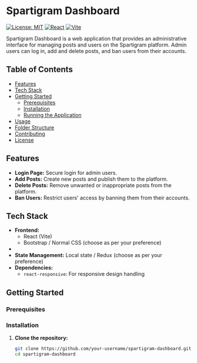 # Spartigram Dashboard

[![License: MIT](https://img.shields.io/badge/License-MIT-yellow.svg)](https://opensource.org/licenses/MIT)
[![React](https://img.shields.io/badge/React-v18.2.0-blue.svg)](https://reactjs.org/)
[![Vite](https://img.shields.io/badge/Vite-3.0.0-green.svg)](https://vitejs.dev/)

Spartigram Dashboard is a web application that provides an administrative interface for managing posts and users on the Spartigram platform. Admin users can log in, add and delete posts, and ban users from their accounts.

## Table of Contents

- [Features](#features)
- [Tech Stack](#tech-stack)
- [Getting Started](#getting-started)
  - [Prerequisites](#prerequisites)
  - [Installation](#installation)
  - [Running the Application](#running-the-application)
- [Usage](#usage)
- [Folder Structure](#folder-structure)
- [Contributing](#contributing)
- [License](#license)

## Features

- **Login Page:** Secure login for admin users.
- **Add Posts:** Create new posts and publish them to the platform.
- **Delete Posts:** Remove unwanted or inappropriate posts from the platform.
- **Ban Users:** Restrict users' access by banning them from their accounts.

## Tech Stack

- **Frontend:**
  - React (Vite)
  - Bootstrap / Normal CSS (choose as per your preference)
- 
- **State Management:** Local state  / Redux (choose as per your preference)
- **Dependencies:**
  - `react-responsive`: For responsive design handling

## Getting Started

### Prerequisites


### Installation

1. **Clone the repository:**

   ```bash
   git clone https://github.com/your-username/spartigram-dashboard.git
   cd spartigram-dashboard
